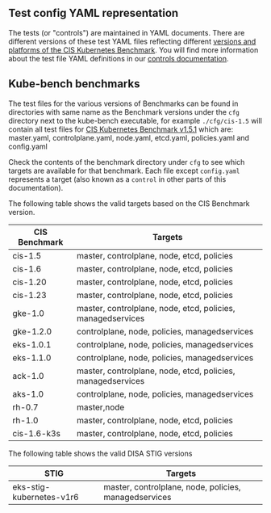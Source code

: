 ## Test config YAML representation

The tests (or "controls") are maintained in YAML documents. There are different versions of these test YAML files reflecting different [versions and platforms of the CIS Kubernetes Benchmark](./platforms.md). You will find more information about the test file YAML definitions in our [controls documentation](./controls.md).

## Kube-bench benchmarks

The test files for the various versions of Benchmarks can be found in directories
with same name as the Benchmark versions under the `cfg` directory next to the kube-bench executable, 
for example `./cfg/cis-1.5` will contain all test files for [CIS Kubernetes Benchmark v1.5.1](https://workbench.cisecurity.org/benchmarks/4892) which are:
master.yaml, controlplane.yaml, node.yaml, etcd.yaml, policies.yaml and config.yaml 

Check the contents of the benchmark directory under `cfg` to see which targets are available for that benchmark. Each file except `config.yaml` represents a target (also known as a `control` in other parts of this documentation). 

The following table shows the valid targets based on the CIS Benchmark version.

| CIS Benchmark | Targets |
|---------------|---------|
| cis-1.5       | master, controlplane, node, etcd, policies |
| cis-1.6       | master, controlplane, node, etcd, policies |
| cis-1.20      | master, controlplane, node, etcd, policies |
| cis-1.23      | master, controlplane, node, etcd, policies |
| gke-1.0       | master, controlplane, node, etcd, policies, managedservices |
| gke-1.2.0     | controlplane, node, policies, managedservices |
| eks-1.0.1     | controlplane, node, policies, managedservices |
| eks-1.1.0     | controlplane, node, policies, managedservices |
| ack-1.0       | master, controlplane, node, etcd, policies, managedservices |
| aks-1.0       | controlplane, node, policies, managedservices |
| rh-0.7        | master,node|
| rh-1.0        | master, controlplane, node, etcd, policies |
| cis-1.6-k3s   | master, controlplane, node, etcd, policies |

The following table shows the valid DISA STIG versions

| STIG                       | Targets |
|----------------------------|---------|
| eks-stig-kubernetes-v1r6   | master, controlplane, node, policies, managedservices |


